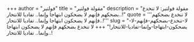 +++
author = "فولتير"
title = "مقولة فولتير"
description = "مقولة فولتير: لا تنخدع بضحكهم فإنهم لا يضحكون ابتهاجا وإنما.. تفاديا للانتحار..!"
quote = '''لا تنخدع بضحكهم فإنهم لا يضحكون ابتهاجا وإنما.. تفاديا للانتحار..!''' 
slug = "لا-تنخدع-بضحكهم-فإنهم-لا-يضحكون-ابتهاجا-وإنما-تفاديا-للانتحار!"
+++
لا تنخدع بضحكهم فإنهم لا يضحكون ابتهاجا وإنما.. تفاديا للانتحار..!
